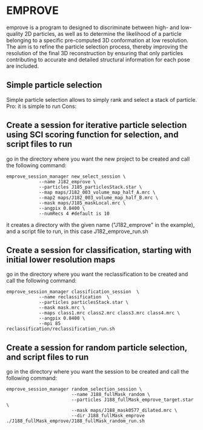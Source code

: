# EMPROVE

emprove is a program to designed to discriminate between high- and low-quality 2D particles, as well as to determine the likelihood of a particle belonging to a specific pre-computed 3D conformation at low resolution. The aim is to refine the particle selection process, thereby improving the resolution of the final 3D reconstruction by ensuring that only particles contributing to accurate and detailed structural information for each pose are included. 

## Simple particle selection
Simple particle selection allows to simply rank and select a stack of particle.
Pro: it is simple to run
Cons: 

## Create a session for iterative particle selection using SCI scoring function for selection, and script files to run
go in the directory where you want the new project to be created and call the following command:
```
emprove_session_manager new_select_session \
            --name J182_emprove \
            --particles J185_particlesStack.star \
            --map maps/J182_003_volume_map_half_A.mrc \
            --map2 maps/J182_003_volume_map_half_B.mrc \
            --mask maps/J185_maskLocal.mrc \
            --angpix 0.8400 \
            --numRecs 4 #default is 10
```
it creates a directory with the given name ("J182_emprove" in the example), and a script file to run, in this case J182_emprove_run.sh


## Create a session for classification, starting with initial lower resolution maps
go in the directory where you want the reclassification to be created and call the following command:
```
emprove_session_manager classification_session  \
            --name reclassification  \
            --particles particlesStack.star \
            --mask mask.mrc \
            --maps class1.mrc class2.mrc class3.mrc class4.mrc \
            --angpix 0.8400 \
            --mpi 85
reclassification/reclassification_run.sh
```


## Create a session for random particle selection, and script files to run
go in the directory where you want the session to be created and call the following command:
```
emprove_session_manager random_selection_session \
                        --name J188_fullMask_random \
                        --particles J188_fullMask_emprove_target.star \
                        --mask maps/J188_mask0577_dilated.mrc \
                        --dir J188_fullMask_emprove
./J188_fullMask_emprove/J188_fullMask_random_run.sh
```
